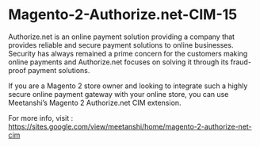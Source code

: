# Magento-2-Authorize.net-CIM-15
Authorize.net is an online payment solution providing a company that provides reliable and secure payment solutions to online businesses. Security has always remained a prime concern for the customers making online payments and Authorize.net focuses on solving it through its fraud-proof payment solutions.

If you are a Magento 2 store owner and looking to integrate such a highly secure online payment gateway with your online store, you can use Meetanshi’s Magento 2 Authorize.net CIM extension.

For more info, visit : https://sites.google.com/view/meetanshi/home/magento-2-authorize-net-cim
